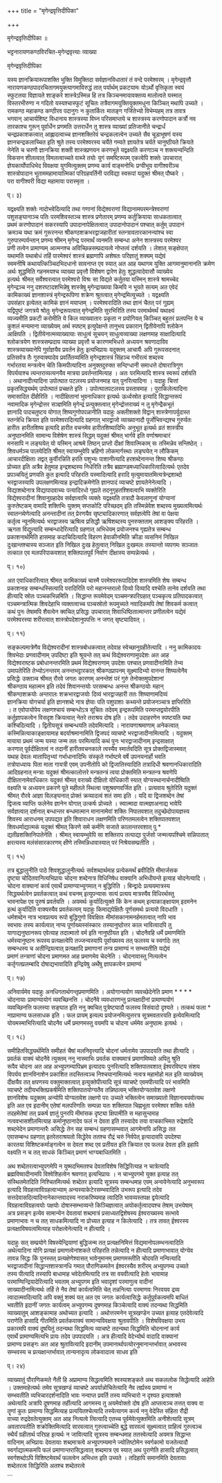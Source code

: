 +++
title = "मृगेन्द्रवृत्तिदीपिका"

+++
  
  
  
मृगेन्द्रवृत्तिदीपिका ॥   
  
भट्टनारायणकण्ठविरचित-मृगेन्द्रवृत्त्याः व्याख्या   
  
मृगेन्द्रवृत्तिदीपिका   
  
यस्य ज्ञानक्रियारूपाशक्ति भुक्ति विमुक्तिदा सर्वज्ञानविधातारं तं वन्दे परमेश्वरम् । मृगेन्द्रवृत्तौ   
नारायणकण्ठपादरचितागमयुक्त्यागमाविरुद्धं तात् पर्यार्थम् प्रकटयामः योऽर्थो वृत्तिकृता स्वयं   
स्फुटतया विज्ञायते शाङ्करे शास्त्रेऽस्मिन्न हि तत्र किञ्चनमायावक्तव्य मालोत्वते यस्मात्   
विस्तरभीरुणा न गदितो यस्यश्चास्फुटं सूचितः तत्रैवागमयुक्तियुक्तमधुना किञ्चित् मथापि उच्यते ।   
रामकण्ठ महाकण्ठ कण्ठीरव पदानुगः न कुतार्कितः मातङ्ग गर्जितेभ्यो विभेम्यहम् तत्र तावत्र   
भगवान् आचार्यशिष्ट विधानाय शास्त्रस्या विघ्न परिसमाप्तये च शास्त्रस्य करणोपादान कर्त्रो नव   
तारकाश्च गुरून् पूर्वार्धेन प्रणमति उत्तरार्धेन तु शास्त्र व्याख्यां प्रतिजानीते चन्द्रार्धं   
चन्द्रप्रकाशकत्वात् आह्लादत्वाच्च ज्ञानशक्तिरेवं चन्द्रकलात्वेन उच्यते सैव चूडाभूषणं यस्य   
ज्ञानचन्द्रकलाच्चित इति श्रुते तस्य परमेश्वरस्य चर्येते गम्यते ज्ञायतेत्र चर्यते चानुष्ठीयते क्रियते   
नेनेति च चरणौ ज्ञानक्रिया शक्ती शास्त्रप्रणयन करणभूते यद्वक्ष्यति करणाञ्च न शक्त्यन्यन्दिति   
विकसन शीलत्वात् विमलत्वाच्चते वाब्जे तयोः युगं समष्टिरूपम् एकत्वेपि शक्तेः उपचारात्   
ज्ञेयकार्योपाधिभेद विवक्षया युगमित्युक्तम् प्रणम्य कार्य वाङ्मनोभिः प्रग्वीभूय वागीश्वरीञ्च   
शास्त्रोपादान भूताममहामायात्मिकां परिग्रहवर्तिनी परविद्या स्वरूपां यदुक्तं श्रीमत् पौष्करे ।   
परा वागीश्वरी विद्या महामाया परास्मृता ।   
  
प्। ३)   
  
यद्वक्ष्यति शक्तेः नादोभवेदित्यादि तथा गणानां विद्येश्वराणां विद्यानामपरमन्त्रेश्वराणां   
पशुसङ्घानाञ्च पतिः परमशिवस्तञ्च शास्त्र प्रणेतारम् प्रणम्य कर्तुक्रियाया साधकतात्वात्   
प्रथमं करणोपादानं सकरस्यापि उपादानापेक्षितत्वात् उपादानोपादानं पश्चात् कर्तुम् उपादानं   
क्रमञ्च यथा क्रमं गुरूरनन्त श्रीकण्ठशक्रभरद्वाजहारीतां स्तन्त्रावतारकानन्यांश्च स्वा   
गुरुपारम्पर्यन्तान् प्रणम्य श्रीमन् मृगेन्द्र परमार्थं व्यनमति सम्बन्धा अनेन शास्त्रस्य परमेश्वर   
प्रणी तत्वेन प्रामाण्यम् आत्मनश्च अविच्छिन्नसम्प्रदायत्वे नोप्तत्वं दर्शयति । लेशात् सङ्क्षेपात्   
यथामति यथाबोधं तर्हि पारमेश्वरं शास्त्रं ब्रह्मणापि अशेषतः परिज्ञातुं शक्यम् यद्येवं   
स्वमनीषि कथायत्किञ्चिदभिदधानो सावनाप्त एव स्यात् अत आह यथागम युक्ति आगमानुमानानति क्रमेण   
अर्थः शुद्धमिति गहनमयश्च व्याख्या प्रवृत्तौ विशेषण द्वारेण हेतुः शुद्धत्वादेवासौ व्याख्येय   
इत्यर्थः श्रीमत् सर्वेश्वरत्वात् परमेश्वरो विश्रः सा विद्यते कर्तुतया यस्मिन् शास्त्रे श्रामच्चेद   
मृगेन्द्रञ्च ननु दशरष्टादशभिन्नेषु शास्त्रेषु मृगेन्द्राख्यया किमपि न भूयते सत्यम् अत एवेदं   
कामिकाख्यं ज्ञानशास्त्रं मृगेन्द्ररूपिणा शक्रेण श्रुतत्वात् मृगेन्द्रमित्युच्यते । यद्वक्ष्यति   
उपसंहार इत्येतत् कामिकं ज्ञानं मयाप्तम् । परमेश्वरादिति तथा ज्ञानं चैतत् परं गुह्यम्   
यद्विपुष्टं जगत्रये श्रोतुः मृगेन्द्ररूपत्वात् मृगेन्द्रमिति सुरभिरिति तस्य परमार्थमर्थं यथाक्ष्यं   
व्यज्यमीति प्रकटी करोमीति ये किल व्याख्यातारः प्रकृता न प्रयोगियत् किञ्चित् बहुतरं प्रलपन्ति ये च   
कुशलं मन्यमाना व्याख्येयम् अर्थ स्पष्टम् इत्युपेक्षन्ते तानुभय प्रकारान् द्वितीयेनापि श्लोकेन   
आक्षिपति । द्वितीयेनात्मव्याख्यायाः साधुत्वं सूचयन् साधुत्वव्याख्या लक्षणमाह साक्षादित्यादि   
श्लोकत्रयेण शास्त्रसम्प्रदाय व्याख्या प्रवृत्तौ च कारणमभिधत्ते अध्ययन श्रवणादाविव   
शास्त्रव्याख्यानेपि गुर्वाज्ञयैव प्रवर्तन हेतुः इत्यभिप्रायः यदुक्तम् आचार्यैः अपि गुरूपसदनात्   
प्रतिसर्वत्र तैः गुरुवाक्यादेव प्रवर्तितव्यमिति मृगेन्द्रशास्त्रं सिंहञ्च गभीरत्वं शब्दस्य   
गर्भारतया मन्त्रत्वेन चेति किमपीत्यादिना अनुक्तदुरुक्त सन्दिग्धानी समाधत्ते दोषारात्रिगुण   
विपर्ययाश्च त्यन्तराव्यत्यनयैव मात्रया प्रवर्तन्तामित्याह । अतः परमित्यादि शास्त्र स्वरूपं दर्शयति   
। अथानादीत्यादिना उपोत्घात पटलस्य प्रयोजनमाह यत् पुनरित्यादिना । यदाहुः चित्तां   
प्रकृतसिद्ध्यर्थम् उपोत्घातं प्रचक्षते इति । उपोत्घातपटलस्य प्रस्तावमाह । पुराकिलेत्यादिना   
समासादित दीक्षैरिति । नादीक्षितानां भुवनाधिकार इत्यर्थः ऊर्ध्वस्रोत इत्यादि सिद्धान्तरूपं   
नवामादिक मृगेन्द्रोत्तर सञ्ज्ञमिति मृगेन्द्रं प्रत्युक्तत्वात् मृगेन्द्रोत्तराख्यं न तु मृगेन्द्रैकभूतं   
ज्ञानादि पादचतुष्टय योगात् शिष्यगुणोपपन्नानीति यदाहुः अक्लीशक्तो विद्वान् शास्त्रेणापर्युदास्त   
स्तन्त्रेधि क्रियत इति परमेश्वरादित्यादि ग्रहणात् भारद्वाजो व्याख्यानादौ पूर्जोभिवन्द्यश्च गुरुर्यतः   
हारीतः हारीतशिष्य इत्यादि हारीत वचनमेव हारीतशिष्यादिभिः अनुभूत इत्यर्थः व्रतं शास्त्रीय   
अनुष्ठानमिति सामान्य विशेषेण शास्त्रं सिद्धम् यदुक्तं श्रीमत् भार्गवे इति वर्णाश्रमाचारं   
मनसापि न लङ्घयेत् यो यस्मिन् आश्रमे तिष्ठन् प्राप्तो दीक्षां शिवात्मिकाम् सः तस्मिन्नेव सन्तिष्ठेत् ।   
शिवधर्मञ्च पालयेदिति श्रीमत् स्वायम्भुवेपि भ्रहिणो लोकमार्गस्थाः लङ्घयेत् न लौकिकम्   
आचारदीक्षिताः तद्वत् कुर्वीरन्निति हरति पशुभ्यः पाशानीत्यादि हरशब्देनानन्त शिष्य श्रीकण्ठः   
प्रोच्यत इति अत्रैव हेतुमाह इन्द्रशब्दस्य निधेरिति तत्रैव ब्रह्माण्डमध्याधिकारित्वादित्यर्थः एतदेव   
प्रपञ्चयितुं प्रणयति कुत इत्यादि परिहरति यस्मादित्यादि हरादि मृत्युमायातमित्यत्रेन्द्रशाब्दो   
भरद्वाजस्यापि उपलक्षणमित्याह इन्द्रादिक्रमेणेति ज्ञानपादं व्याचष्टे ज्ञायतेनेनेत्यादि ।   
विद्याशब्देनात्र विद्यापादवाच्यः पत्यादिरधो गृह्यते तदनुगृहतश्शिवत्वाभि व्यक्तेरिति   
विद्येश्वरादीनां शिवानुग्रहादेव सर्वज्ञत्वाभि व्यक्तेः यद्वक्ष्यति तत्रादौ केवलाणूनां योग्यानां   
कुरुतेष्टकम् वामादि शक्तिभिः युक्तम् सप्तकोटि परिच्छदम् इति तस्मिन्नेवेश शब्दस्य मुख्यत्वमित्यर्थः   
स्वातन्त्र्येणेत्यादि अनन्तादीनां तत् प्रेरणयैव सृष्ट्यादिकारणात् सर्वज्ञत्वेपि तेषां वा पेक्षया   
कर्तृत्व न्यूनमित्यर्थः भरद्वाजस्य ऋषित्व प्रसिद्धौ ऋषिशब्दस्य पुनरुक्तताम् आशङ्क्य परिहरति ।   
ऋगता विद्युत्यादि सम्बन्धादेरित्यादि ग्रहणात् अभिधेयम् प्रयोजनश्च गृह्यतेत्र सम्बन्ध   
प्रकाशनार्थमिति हासमाह कदाचिदित्यादि विहरण हेवाकीनमिति क्रीडा व्यसनिनं निखिल   
दुःखान्तश्चास्य सञ्जात इति निखिल दुःख हेतुत्वात् निखिल दुःखमलः तस्यान्तो व्यपगमः सञ्जातः   
तत्काल एव मलपरिपाकवशात् शक्तिपातपूर्वं निर्वाण दीक्षास्य सम्पन्नेत्यर्थः ।   
  
प्। १०)   
  
अत एवाधिकारित्वात् श्रीमत् कामिकाख्यं चास्मै परमेश्वररूपादिदेश शास्त्रमिति शेषः सम्बन्ध   
प्रकाशनाह सम्बन्धस्सित्यादि परादिरिति परो महानन्तरालो दिव्यो दिव्यादि वश्चेति तानेव दर्शयति तथा   
हीत्यादि स्रोतः पञ्चकभिन्नमिति । सिद्धान्त रूपमेवेदम् पञ्चमन्त्रपरिग्रहात् पञ्चकृत्य प्रतिपादकत्वात्   
पञ्चमन्त्रात्मिक शिवदेहाभि व्यक्तत्वाच्च पञ्चस्रोतो रूपमुच्यते नवादिकमपि तेषां शिवकर्म कत्वात्   
कथं पुनः तेषामपि शैवत्वेन क्वचित् प्रसिद्धः उपचारात् शिवाधिष्ठितात्मान्तर प्रणीतत्वेन यद्येवं   
परमेश्वरस्या शरीरत्वात् शास्त्रोपदेशानुपपत्तिः न जगत् सृष्ट्यादिवत् ।   
  
प्। ११)   
  
सङ्कल्पमात्रेणैव विद्येश्वरादीनां शास्त्रबोधकत्वात् तदेवाह स्वेच्छानुग्रहीतेत्यादि । ननु कामिकादयः   
शिवभेदाः प्रणवादीनाम् उपदिष्टा इति श्रूयन्ते तत् कथं विद्येश्वराणामुपदेशः अत आह   
विद्येश्वराष्टक प्रबोधानन्तरमिति प्रथमं विद्येश्वराणाम् उपदेशः पश्चात् प्रणवादीनामिति तेभ्य   
उमापतेरिति तेभ्योऽनन्तरम् अनन्तभट्टारकात् श्रीकण्ठप्रापनम् सूक्ष्मादिभ्यो वानन्त शिष्यत्वेनैव   
प्रसिद्धेः उक्तञ्च श्रीमत् रौरवे जगतः कारणम् अनन्तेशं परं गुरुं तेनोक्तमुपदेशानां   
श्रीकण्ठाय महात्मन इति तदेवं शिवानन्तयोः परसम्बन्धः अनन्त श्रीकण्ठयोः महान्   
श्रीकण्ठशक्रयोः अन्तरालः शक्रभारद्वाजयोः दिव्यं भारद्वाजहारी ततः शिष्याणामदिव्यं   
ज्ञानक्रिया योगचर्या इति ज्ञानशब्दे नात्र ज्ञेयाः पति पशुपाशाः कथ्यन्ते प्रयोजनञ्चात्र ज्ञप्तिरिति   
। त एवोपायोपेय लक्षणश्चायं सम्बन्धोऽत्र सूचितः तदेवम् इन्द्ररूपमिति परमाप्तद्वयोरपीति   
कर्तुज्ञापकत्वेन विसदृश क्रियत्वात् नेतरे तराश्रय दोष इति । तदेव उदाहरणेन स्पष्टयति यथा   
कश्चिदित्यादि । द्वितीयसूत्रं सम्बन्धयति तदेवमित्यादि । नारायणाश्रमाणाम् अनेकत्वात्   
कस्मिन्नित्याकाङ्क्षायामाह बदर्याश्रमानामिति द्विजपदं व्याचष्टे भरद्वाजादीनामित्यादि । यदुक्तम्   
मायाया प्रथमं जन्म यस्या जन्म ततः परमित्यादि कथं पुनः भारद्वाजादीनाम् इन्द्रसाक्षात्   
करणात् पूर्वदीक्षितत्वं न तदानीं हारीतवचनकाले त्वस्यैव स्मार्तवदिति सूत्र प्रोक्तद्विजास्मवत्   
यथाह देवलः मातापितृभ्यां गर्भाधानादिभिः संस्कृते गर्भाष्टमे वर्षे उपनयनार्हो भवति   
तत्रोपाध्यायः पिता माता गायत्री एवम् उपनीतोपि को द्विजातिस्यादिति तत्रादिधी श्रवणानधिकारादिति   
आदिग्रहनात् मन्त्राः यदुक्तं श्रीमत्कालोत्तरे मन्त्रतन्त्रं त्वया प्रोक्तमिति मन्त्रतन्त्र श्रवणेपि   
दीक्षितानामेवाधिकारः यदुक्तं श्रीमत् वराख्ये दीक्षितो योधिकारी स्यात् योग्यस्थानार्चनादीष्विति   
वक्ष्यति च अध्ययन प्रकरणे पूते महीतले स्थित्वा पशुश्रवणवर्जित इति । प्रत्यवाय श्रुतेरिति यदुक्तं   
श्रीमत् रौरवे आज्ञा विलङ्घनात् प्रोक्तं क्रव्यादत्वं शतं समा इति । यदि वा द्विजशब्देन तेषां   
द्विजत्व व्याप्तिः फलेनेव ज्ञानेन योगात् उत्कर्षः प्रोच्यते । स्वात्मादा वात्मज्ञाअनाद्य भावेपि   
सर्वज्ञत्वात् दर्शनात् बन्धान्तर बन्धमात्मान मानानामेवां शक्तिः निपातवशात् तदुच्छेदोपायज्ञस्य   
शिवस्य आराधनम् उपपद्यत इति शिवाराधन लक्षणमिति परिणतमलत्वेन शक्तिपातवशात्   
शिवधर्माद्यात्मकं यदुक्तं श्रीमत् किरणे समे कर्मणि सजाते कालान्तरवशात् पु *   
द्यतीव्रशक्तिनिपातेनेति । श्रीमत् स्वायम्भुवेपि सा शक्तिराप तत्याद्या पुर्जसो जन्मत्यपश्चिमे सन्निपातात्   
क्षरत्यस्य मलंसंसारकारणम् क्षीणे तस्मिन्निधावास्यात् परं निश्रेयसम्प्रतीति ।   
  
प्। १५)   
  
तत्र बुद्धालुनीति पाठे शिवशुद्धालुनीत्यर्थः सर्वशब्दार्थमाह प्रत्येकमर्थं ब्रवीदिति मीमार्जसक   
दृष्ट्या चोदितवानित्यभिप्रायः चोदना शब्देनात्र विधिनिषेध वाक्यानि अभिधीयन्ते इत्याह चोदनेत्यादि ।   
चोदना वाक्यानां कार्य एवार्थे प्रामाण्याभ्युगमात् न बुद्धिरिति । बिन्द्वादेः प्रत्ययमात्रस्य   
सिद्ध्यर्थत्वेन प्रवर्तकत्वात् कथं वचनम् इत्युपन्यासः सत्यं प्रत्यय मात्रस्यैव विधिरर्थस्तु   
भावनापेक्ष एव पुरुषं प्रवर्तयति । अयमर्थः कुर्यादित्युक्ते किं केन कथम् इत्याकाङ्क्षायाम् इदमनेन   
इत्थं कुर्यादिति वाक्यस्यैव प्रवर्तकत्वम् यदाहुः किमाद्यपेक्षितैः पूर्णसमर्थः प्रत्ययो विदधाति ।   
धर्मशब्देन नात्र भावप्रत्यय रूपो बुद्धिगुणो विवक्षितः मीमांसकानामनर्हमतत्वात् नापि भाव   
स्वभावः तस्य कार्यत्वात् नाप्य पूर्णाख्यस्संस्कारः तस्यानुष्ठोत्तर काल भावित्वादपि तु   
यागाद्यनुष्ठानरूप एवेत्याह तदात्मातो वर्म इति नानुष्ठीयत इति । चोदनैवहि धर्मे प्रमाणमिति   
धर्मस्यानुष्ठान रूपस्य प्रत्यक्षत्वेपि तज्जन्यस्यापि पूर्वाख्यस्य तत् फलस्य च स्वर्गादेः तत्   
सम्बन्धस्य च अतीन्द्रियत्वात् प्रत्यक्षादि प्रमाणानां तन्त्र प्रामाण्यं न सम्भवतीति यद्येवं   
प्रमाणं तन्त्राणां चोदना प्रमाणमत आह प्रमाणमेव चेदनेति । चोदनावास्तु नित्यत्वेन   
कर्तृगतप्रलम्बादि दोषाद्यभावादिति इन्द्रियेषु अर्थेषु ज्ञापकत्वेन प्रामाण्यं   
  
प्। १७)   
  
अनिवार्यमेव यदाहुः अनधिगतार्थगन्तृप्रमाणमिति । अयोगान्ययोग व्यवच्छेदेनेति प्रमाण * * * *   
चोदनायाः प्रामाण्यायोगं व्यवच्छिनत्ति । चोदनैवे व्यवधारणन्तु प्रत्यक्षादीनां प्रामाण्ययोगं   
व्यवच्छिनत्ति फलस्या सङ्घात इति ननु क्वचित् पुत्रेष्ट्यादौ फलस्य विसंवादो दृश्यते । तत्कथं फला *   
नाप्रामाण्य फलसाधक इति । फल प्रायम् इत्यल्प प्रयोजनमित्युत्तरत्र सूत्रमवतारयति इत्येवमित्यादि   
योयमस्माभिरित्यादि चोदनैव धर्मे प्रमाणमस्तु वयमपि च चोदना धर्ममेव अनुष्ठामः इत्यर्थः ।   
  
प्। १८)   
  
समीहितसिद्ध्यर्थमिति समीहतं चैषां मलनिवृत्त्यादि चोदनां धर्मतामेव उपपादयति तथा हीत्यादि ।   
प्रवर्तकं वाक्यं चोदनैवे त्युक्तम् ननु नास्माभिः प्रवर्तक वाक्यमात्रं प्रमाणमिष्यते अपितु श्रुति   
रूपैव चोदना अत आह अभ्युपगम्यापिभ्रम इत्यादयः पुनरित्यादि शक्तिपातवशात् ईश्वरविष्टय संशय   
विपर्यय ज्ञानविनाशेन प्रकाशित तदस्तित्वञ्च निश्चयानामित्यर्थः नत्वत्र महामोहो मल इति व्याख्येयम्   
दीक्षयैव तत् क्षपणस्य वक्तुमाक्तत्वात् इत्युक्तेपीत्यादि सूत्रं व्याचष्टे एवमपीत्यादि परं भावमिति   
व्याचष्टे तदीयभक्तिप्रकर्षमिति शक्तिपातयोग्यतैव तन्निष्ठत्वम् भक्तियोग्यतावेश लक्षणो   
ज्ञानविशेषः यदुक्तम् अन्योपि योग्यतावेश लक्षणो परः उच्यते भक्तित्वेन समाख्यातो विज्ञानावयवोत्यथ   
इति अत एव इदानीम् एतेषां मलपरिणतिः सम्पन्ना यतः शक्तिपात चिह्नभूता परमेश्वर शक्तिः वर्तते   
तदहमेतेषां तत् प्रकर्ष ज्ञातुं पुनरपि मीमांसक दृष्ट्या क्षिपामीति स महासुन्दमाह   
नत्ववभासशीलमित्याह कर्मानुष्ठानादेव फलं न देवता इति तस्यादेव तया वाचकाभिमत रुद्रेशादि   
शब्दभेदेन प्रमाणान्तरैः असिद्धेः तेन सह सम्बन्धं ग्रहणासम्भवात् आगमेनापि असिद्धः तत   
एवासम्बन्ध ग्रहणात् इतरेतराश्रयतो सिद्धेरेव ततश्च रौद्रं चरुं निर्वपेत् इत्यादावपि उपदेश्या   
कारतया विशिष्टकर्माङ्गत्वेन स देवता शब्द एव प्रतीयत इति क्रियात एव फलन्न देवता इति इहापि   
वक्ष्यति न च तत् साधकं किञ्चित् प्रमाणं भाग्यबाधितमिति ।   
  
अथ शब्देतरत्वाभ्युपगमेपि न युष्मदभिमतश्च देवताविशेष सिद्धिरित्याह न चात्रेत्यादि   
ब्रह्मविष्वादीनामपि विश्वेशिहत्वेन श्रवणात् इत्यभिप्रायः । न चाभ्युपगमो युक्त इत्याह तत्   
संस्थितमेतदिति निश्चितमित्यर्थः शब्देतर इत्यादि सूत्रस्य सम्बन्धमाह एवम् अन्वयेनेत्यादि अनुभवरूप   
इत्यादि विग्रहत्वाविग्रहत्वाभ्याम् अन्यस्याकेटेरसम्भवादिति उभरूप इत्यादि तदेव   
सत्तदेवासदित्यादिनानेकान्तवादस्य नराकरिष्यमाह त्वादिति भावव्यस्तपक्ष द्वयेत्यादि   
विग्रहत्वाविग्रहत्वयोः पक्षयोः दोषास्सम्भाव्यन्ते किञ्चिज्ञत्वात् अयोकर्तृत्वादयश्च तेषाम् उभयेषाम्   
अत्र प्रसङ्ग इत्येव सामान्येन देवतायां शब्दमात्रं प्रसाध्यतद्विशेषस्य ईश्वराख्यस्य सत्भावे   
प्रमाणाभावः न च तत् साधकमित्यादि ना प्रोच्यत इत्याह न किलेत्यादि । तत्र तावत् ईश्वरस्य   
प्रत्यक्षाविषयत्वमित्याह परोक्षत्वेनेत्यादि न हीत्यादि ।   
  
यदाहुः सत् सम्प्रयोगे विषस्येन्द्रियाणां बुद्धिजन्म तत् प्रत्यक्षनिमित्तं विद्यमानोपलम्भनत्वादिति   
अथेत्यादिना योगि प्रत्यक्षं प्रमाणत्वेनांशकते परिहरति तन्नेत्यादि न हीत्यादि प्रमाणाभावात् योग्येव   
तावन्न सिद्धः किं पुनस्तत् प्रत्यक्षेणेश्वासत् भावेनुमानम् प्रमाणमस्तीति चोदयति नन्वित्यादि   
भरद्वाजादीनां सिद्धान्तशास्त्रानधि गमात् पौराणिकमतेन ईश्वरस्यैव शरीरम् अभ्युपगम्य उच्यते   
तस्य पीत्यादि तस्यापि बाधामाह भवेदेतमित्यादि तत्र सा वयवीत्यादि हेतोः भावामाह   
परमाण्विन्द्रियादेरित्यादि भवताम् अभ्युपगम इति भवादृशां परमाणुत्व वादीनां   
साख्यादीनामित्यर्थः तर्हि ते नैव तेषां कार्यत्वमिति चेत् तन्ननित्याः परमाणवः निरवयव द्रव्य   
त्वादात्मवदित्यादि अपि वक्तुं शक्यं यत् अत एव जगतः कार्यत्वासिद्धेः कर्तुपूर्वकत्वमपि बाधितं   
भवतीति इदानीं जगतः कार्यत्वम् अभ्युपगम्य दूषणमाह किञ्चेत्यादि वाक्यं तदन्यथा सिद्धमिति   
व्याख्यातुम् आशङ्कामाह अथोच्यत इत्यादि । अथोत्तरमनेन सूत्रखण्डेन उच्यत इत्याह एतदेवेत्यादि   
पराणेति हासादि गीतमिति प्रवर्तकवाक्यं सामान्यविवक्षया श्रुतावपीति । विशेषविवक्षया उभय   
प्रकारमपि वाक्यं दूषयितुं तदन्यथा सिद्धमित्य व्याचष्टे तदन्यथा सिद्धमिति चोदनानां कार्य   
एवार्थे प्रामाण्यमित्यभि प्रायः तदेव उपपादयति । अत्र हीत्यादि वेदेभ्योर्थ वादादि वाक्यानां   
प्रामाण्य प्रसङ्गः अत आह श्रुतावित्यादि इदानीम् उपमानार्थापत्योरनुमानान्तर्भावात् अभावस्य   
सम्भवस्य च प्रत्यक्षान्तर्भावात् तान्यनादृत्य लोकवादात्व साधव इति   
  
प्। २४)   
  
व्याख्यातुं पौराणिकमते नैती हि अप्रामाण्य सिद्धत्वमिति श्वस्याशङ्कते अथ सकललोक सिद्धेत्यादि आहेति   
। उक्तमाहेत्यर्थः तमेव सूत्रखण्डं व्याचष्टे अपर्यान्नोचितेत्यादि नैव तर्ह्यस्य प्रामाण्यं न   
सम्भवतीति व्यभिचारदर्शनादिति भावः नन्वाप्त प्रवर्ति तस्य व्यभिचारो न दृश्यत इत्याशक्ते   
अथेत्यादि अत्रापि दूषणमाह तर्हीत्यादि आगमस्य तु अयमेवोक्तो दोष इति आप्तत्वञ्च तत्तत् वाक्य वा   
तॄणां कुतः प्रामाण्य सिद्धमित्याह प्रत्ययितश्चेत्यादि तस्येत्यागम कर्त्य ननु वेदेस्ति संहिता रौद्री   
वाच्या रुद्रदेवतेत्युक्तम् अत आह नित्यत्वे त्वित्यादि एतच्च पूर्वमेवेत्युक्तमिति अनीशेत्यादि सूत्रम्   
अवतारयतीति शक्रोक्तिमित्यादि सारवत्वात् गुरुत्वाच्चेति बुद्धे सारवत्वं सूक्ष्मत्वात् ग्राहित्वं गुरुत्वञ्च   
स्थैर्यं ग्रहीतार्थ परिग्रह इत्यर्थः न जावित्यादि सूत्रस्य सम्बन्धमाह ततस्वेत्यादि अयमत्र सिद्धान्त   
वादिनाम् अभिप्रायः देवतायाः शब्दमात्रत्वे अभ्युपगम्यमाने ज्योतिष्टोमेन स्वर्गकामो यजतेत्यादौ   
स्वर्गाद्यात्मकमपि फलं प्रमाणान्तरासिद्धत्वात् शब्दमात्र एव स्यात् अथ पुराणेति हासादि प्रसिद्धत्वात्   
स्वर्गशब्दोऽपि विशिष्टमेवार्थं फलत्वेन अभिधत्त इति उच्यते । तदिहापि समानमिति देवतायाः   
शब्देतरत्व सिद्धिरिति अतश्च शब्देतरत्वे   
…   